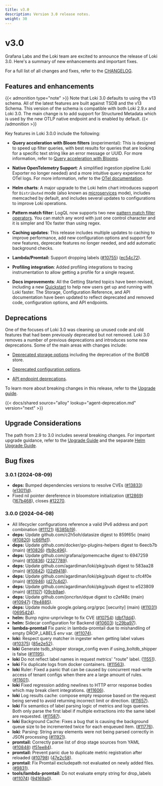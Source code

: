 ```yaml
---
title: v3.0
description: Version 3.0 release notes.
weight: 30
---
```


# v3.0

Grafana Labs and the Loki team are excited to announce the release of Loki 3.0. Here's a summary of new enhancements and important fixes.

For a full list of all changes and fixes, refer to the [CHANGELOG](https://github.com/agardiman/loki/blob/release-3.0.x/CHANGELOG.md).

## Features and enhancements

{{< admonition type="note" >}}
Note that Loki 3.0 defaults to using the v13 schema. All of the latest features are built against TSDB and the v13 Schema. This version of the schema is compatible with both Loki 2.9.x and Loki 3.0. The main change is to add support for Structured Metadata which is used by the new OTLP native endpoint and is enabled by default.
{{< /admonition >}}

Key features in Loki 3.0.0 include the following:

- **Query acceleration with Bloom filters** (experimental): This is designed to speed up filter queries, with best results for queries that are looking for a specific text string like an error message or UUID. For more information, refer to [Query acceleration with Blooms](https://grafana.com/docs/loki/<LOKI_VERSION>/operations/query-acceleration-blooms/).

- **Native OpenTelemetry Support**: A simplified ingestion pipeline (Loki Exporter no longer needed) and a more intuitive query experience for OTel logs. For more information, refer to the [OTel documentation](https://grafana.com/docs/loki/<LOKI_VERSION>/send-data/otel/).

- **Helm charts**: A major upgrade to the Loki helm chart introduces support for `Distributed` mode (also known as [microservices](https://grafana.com/docs/loki/<LOKI_VERSION>/get-started/deployment-modes/#microservices-mode) mode), includes memcached by default, and includes several updates to configurations to improve Loki operations.

- **Pattern match filter**: LogQL now supports two new [pattern match filter operators](https://grafana.com/docs/loki/<LOKI_VERSION>/query/#pattern-match-filter-operators). You can match any word with just one control character and it is simpler and 10x faster than using regex.

- **Caching updates**: This release includes multiple updates to caching to improve performance, add new configuration options and support for new features, deprecate features no longer needed, and add automatic background checks.

- **Lambda/Promtail:** Support dropping labels ([#10755](https://github.com/agardiman/loki/issues/10755)) ([ec54c72](https://github.com/agardiman/loki/commit/ec54c723ebbeeda88000dde188d539ecfe05dad8)).

- **Profiling integration**: Added profiling integrations to tracing instrumentation to allow getting a profile for a single request.

- **Docs improvements**: All the Getting Started topics have been revised, including a new [Quickstart](https://grafana.com/docs/loki/<LOKI_VERSION>/get-started/quick-start/) to help new users get up and running with Loki faster. The Storage, Configuration Reference, and API documentation have been updated to reflect deprecated and removed code, configuration options, and API endpoints.

## Deprecations

One of the focuses of Loki 3.0 was cleaning up unused code and old features that had been previously deprecated but not removed. Loki 3.0 removes a number of previous deprecations and introduces some new deprecations. Some of the main areas with changes include:

- [Deprecated storage options](https://grafana.com/docs/loki/<LOKI_VERSION>/storage/) including the deprecation of the BoltDB store.

- [Deprecated configuration options](https://grafana.com/docs/loki/<LOKI_VERSION>/configure/).

- [API endpoint deprecations](https://grafana.com/docs/loki/<LOKI_VERSION>/reference/api/#deprecated-endpoints).

To learn more about breaking changes in this release, refer to the [Upgrade guide](https://grafana.com/docs/loki/<LOKI_VERSION>/setup/upgrade/).

{{< docs/shared source="alloy" lookup="agent-deprecation.md" version="next" >}}

## Upgrade Considerations

The path from 2.9 to 3.0 includes several breaking changes. For important upgrade guidance, refer to the [Upgrade Guide](https://grafana.com/docs/loki/<LOKI_VERSION>/setup/upgrade/) and the separate [Helm Upgrade Guide](https://grafana.com/docs/loki/<LOKI_VERSION>/setup/upgrade/upgrade-to-6x/).

## Bug fixes

### 3.0.1 (2024-08-09)

- **deps:** Bumped dependencies versions to resolve CVEs ([#13833](https://github.com/agardiman/loki/pull/13833)) ([e13011d](https://github.com/agardiman/loki/commit/e13011d91a77501ca4f659df9cf33f23085d3a35)).
- Fixed nil pointer dereference in bloomstore initialization ([#12869](https://github.com/agardiman/loki/issues/12869)) ([167b468](https://github.com/agardiman/loki/commit/167b468598bc70bbed6eed44826d3f9b85e1e0b8)), closes [#12270](https://github.com/agardiman/loki/issues/12270).

### 3.0.0 (2024-04-08)

- All lifecycler configurations reference a valid IPv6 address and port combination ([#11121](https://github.com/agardiman/loki/issues/11121)) ([6385b19](https://github.com/agardiman/loki/commit/6385b195739bd7d4e9706faddd0de663d8e5331a)).
- **deps:** Update github.com/c2h5oh/datasize digest to 859f65c (main) ([#10820](https://github.com/agardiman/loki/issues/10820)) ([c66ffd1](https://github.com/agardiman/loki/commit/c66ffd125cd89f5845a75a1751186fa46d003f70)).
- **deps:** Update github.com/docker/go-plugins-helpers digest to 6eecb7b (main) ([#10826](https://github.com/agardiman/loki/issues/10826)) ([fb9c496](https://github.com/agardiman/loki/commit/fb9c496b21be62f56866ae0f92440085e7860a2a)).
- **deps:** Update github.com/grafana/gomemcache digest to 6947259 (main) ([#10836](https://github.com/agardiman/loki/issues/10836)) ([2327789](https://github.com/agardiman/loki/commit/2327789b5506d0ccc00d931195da17a2d47bf236)).
- **deps:** Update github.com/agardiman/loki/pkg/push digest to 583aa28 (main) ([#10842](https://github.com/agardiman/loki/issues/10842)) ([02d9418](https://github.com/agardiman/loki/commit/02d9418270f4e615c1f78b0def635da7c0572ca4)).
- **deps:** Update github.com/agardiman/loki/pkg/push digest to cfc4f0e (main) ([#10946](https://github.com/agardiman/loki/issues/10946)) ([d27c4d2](https://github.com/agardiman/loki/commit/d27c4d297dc6cce93ada98f16b962380ec933c6a)).
- **deps:** Update github.com/agardiman/loki/pkg/push digest to e523809 (main) ([#11107](https://github.com/agardiman/loki/issues/11107)) ([09cb9ae](https://github.com/agardiman/loki/commit/09cb9ae76f4aef7dea477961c0c5424d7243bf2a)).
- **deps:** Update github.com/joncrlsn/dque digest to c2ef48c (main) ([#10947](https://github.com/agardiman/loki/issues/10947)) ([1fe4885](https://github.com/agardiman/loki/commit/1fe48858ae15b33646eedb85b05d6773a8bc5020)).
- **deps:** Update module google.golang.org/grpc [security] (main) ([#11031](https://github.com/agardiman/loki/issues/11031)) ([0695424](https://github.com/agardiman/loki/commit/0695424f7dd62435df3a9981276b40f3c5ef5641)).
- **helm:** Bump nginx-unprivilege to fix CVE ([#10754](https://github.com/agardiman/loki/issues/10754)) ([dbf7dd4](https://github.com/agardiman/loki/commit/dbf7dd4bac112a538a59907a8c6092504e7f4a91)).
- **helm:** Sidecar configuration for Backend ([#10603](https://github.com/agardiman/loki/issues/10603)) ([c29ba97](https://github.com/agardiman/loki/commit/c29ba973a0b5b7b59613d210b741d5a547ea0e83)).
- **lambda-promtail** Fix panic in lambda-promtail due to mishandling of empty DROP_LABELS env var. ([#11074](https://github.com/agardiman/loki/pull/11074)).
- **loki:** Respect query matcher in ingester when getting label values ([#10375](https://github.com/agardiman/loki/issues/10375)) ([85e2e52](https://github.com/agardiman/loki/commit/85e2e52279ecac6dc111d5c113c54d6054d2c922)).
- **loki** Generate tsdb_shipper storage_config even if using_boltdb_shipper is false ([#11195](https://github.com/agardiman/loki/pull/11195)).
- **loki** Do not reflect label names in request metrics' "route" label. ([11551](https://github.com/agardiman/loki/pull/11551)).
- **loki** Fix duplicate logs from docker containers. ([#11563](https://github.com/agardiman/loki/pull/11563)).
- **loki** Ruler: Fixed a panic that can be caused by concurrent read-write access of tenant configs when there are a large amount of rules. ([#11601](https://github.com/agardiman/loki/pull/11601)).
- **loki** Fixed regression adding newlines to HTTP error response bodies which may break client integrations. ([#11606](https://github.com/agardiman/loki/pull/11606)).
- **loki** Log results cache: compose empty response based on the request being served to avoid returning incorrect limit or direction. ([#11657](https://github.com/agardiman/loki/pull/11657)).
- **loki** Fix semantics of label parsing logic of metrics and logs queries. Both only parse the first label if multiple extractions into the same label are requested. ([#11587](https://github.com/agardiman/loki/pull/11587)).
- **loki** Background Cache: Fixes a bug that is causing the background queue size to be incremented twice for each enqueued item. ([#11776](https://github.com/agardiman/loki/pull/11776)).
- **loki**: Parsing: String array elements were not being parsed correctly in JSON processing ([#11921](https://github.com/agardiman/loki/pull/11921)).
- **promtail:** Correctly parse list of drop stage sources from YAML ([#10848](https://github.com/agardiman/loki/issues/10848)) ([f51ee84](https://github.com/agardiman/loki/commit/f51ee849b03c5f6b79f3e93cb7fd7811636bede2)).
- **promtail:** Prevent panic due to duplicate metric registration after reloaded ([#10798](https://github.com/agardiman/loki/issues/10798)) ([47e2c58](https://github.com/agardiman/loki/commit/47e2c5884f443667e64764f3fc3948f8f11abbb8)).
- **promtail**: Fix Promtail excludepath not evaluated on newly added files. ([#9831](https://github.com/agardiman/loki/pull/9831)).
- **tools/lambda-promtail:** Do not evaluate empty string for drop_labels ([#11074](https://github.com/agardiman/loki/issues/11074)) ([94169a0](https://github.com/agardiman/loki/commit/94169a0e6b5bf96426ad21e40f9583b721f35d6c)).
